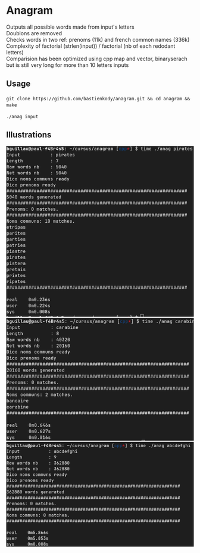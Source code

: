 # Anagram
Outputs all possible words made from input's letters  
Doublons are removed  
Checks words in two ref: prenoms (11k) and french common names (336k)  
Complexity of factorial (strlen(input)) / factorial (nb of each redodant letters)  
Comparision has been optimized using cpp map and vector, binaryserach but is still very long for more than 10 letters inputs  

## Usage
`git clone https://github.com/bastienkody/anagram.git && cd anagram && make`  

`./anag input`

## Illustrations

![alt text](https://github.com/bastienkody/anagram/blob/cpp/data/pirates.png)
![alt text](https://github.com/bastienkody/anagram/blob/cpp/data/carabine.png)
![alt text](https://github.com/bastienkody/anagram/blob/cpp/data/abcdefghi.png)
